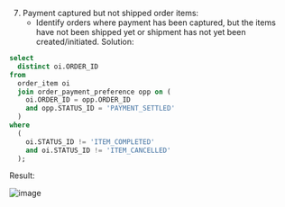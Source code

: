 7. Payment captured but not shipped order items:
    * Identify orders where payment has been captured, but the items have not been shipped yet or shipment has not yet been created/initiated.
Solution:
```sql
select 
  distinct oi.ORDER_ID 
from 
  order_item oi 
  join order_payment_preference opp on (
    oi.ORDER_ID = opp.ORDER_ID 
    and opp.STATUS_ID = 'PAYMENT_SETTLED'
  ) 
where 
  (
    oi.STATUS_ID != 'ITEM_COMPLETED' 
    and oi.STATUS_ID != 'ITEM_CANCELLED'
  );
```
Result:

![image](https://github.com/Nishtha-Jain-1119/Training-Assignment/assets/127538617/82c182ad-deaa-4ba7-94d8-07deeb1195cb)
